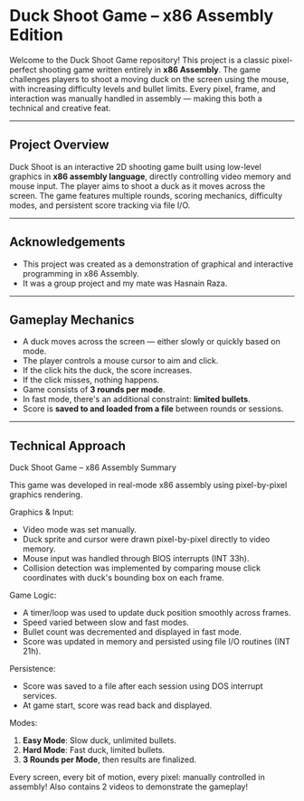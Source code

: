 # Duck Shoot Game – x86 Assembly Edition

Welcome to the Duck Shoot Game repository! This project is a classic pixel-perfect shooting game written entirely in **x86 Assembly**. The game challenges players to shoot a moving duck on the screen using the mouse, with increasing difficulty levels and bullet limits. Every pixel, frame, and interaction was manually handled in assembly — making this both a technical and creative feat.

---

## Project Overview

Duck Shoot is an interactive 2D shooting game built using low-level graphics in **x86 assembly language**, directly controlling video memory and mouse input. The player aims to shoot a duck as it moves across the screen. The game features multiple rounds, scoring mechanics, difficulty modes, and persistent score tracking via file I/O.

---

## Acknowledgements

- This project was created as a demonstration of graphical and interactive programming in x86 Assembly.
- It was a group project and my mate was Hasnain Raza.

---

## Gameplay Mechanics

- A duck moves across the screen — either slowly or quickly based on mode.
- The player controls a mouse cursor to aim and click.
- If the click hits the duck, the score increases.
- If the click misses, nothing happens.
- Game consists of **3 rounds per mode**.
- In fast mode, there's an additional constraint: **limited bullets**.
- Score is **saved to and loaded from a file** between rounds or sessions.

---

## Technical Approach

Duck Shoot Game – x86 Assembly Summary

This game was developed in real-mode x86 assembly using pixel-by-pixel graphics rendering.

Graphics & Input:
- Video mode was set manually.
- Duck sprite and cursor were drawn pixel-by-pixel directly to video memory.
- Mouse input was handled through BIOS interrupts (INT 33h).
- Collision detection was implemented by comparing mouse click coordinates 
  with duck's bounding box on each frame.

Game Logic:
- A timer/loop was used to update duck position smoothly across frames.
- Speed varied between slow and fast modes.
- Bullet count was decremented and displayed in fast mode.
- Score was updated in memory and persisted using file I/O routines (INT 21h).

Persistence:
- Score was saved to a file after each session using DOS interrupt services.
- At game start, score was read back and displayed.

Modes:
1. **Easy Mode**: Slow duck, unlimited bullets.
2. **Hard Mode**: Fast duck, limited bullets.
3. **3 Rounds per Mode**, then results are finalized.

Every screen, every bit of motion, every pixel: manually controlled in assembly!
Also contains 2 videos to demonstrate the gameplay!

